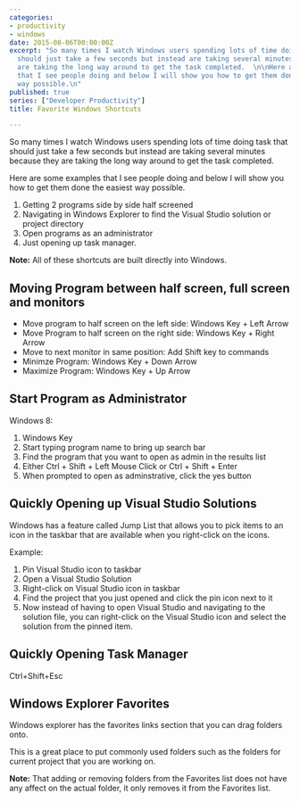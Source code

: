 ```yaml
---
categories:
- productivity
- windows
date: 2015-08-06T00:00:00Z
excerpt: "So many times I watch Windows users spending lots of time doing task that
  should just take a few seconds but instead are taking several minutes because they
  are taking the long way around to get the task completed.  \n\nHere are some examples
  that I see people doing and below I will show you how to get them done the easiest
  way possible.\n"
published: true
series: ["Developer Productivity"]
title: Favorite Windows Shortcuts

---
```


So many times I watch Windows users spending lots of time doing task that should just take a few seconds but instead are taking several minutes because they are taking the long way around to get the task completed.

Here are some examples that I see people doing and below I will show you how to get them done the easiest way possible.

1. Getting 2 programs side by side half screened
1. Navigating in Windows Explorer to find the Visual Studio solution or project directory
1. Open programs as an administrator
1. Just opening up task manager.


**Note:**  All of these shortcuts are built directly into Windows.


## Moving Program between half screen, full screen and monitors

* Move program to half screen on the left side: Windows Key + Left Arrow
* Move Program to half screen on the right side: Windows Key + Right Arrow
* Move to next monitor in same position: Add Shift key to commands
* Minimze Program: Windows Key + Down Arrow
* Maximize Program: Windows Key + Up Arrow

## Start Program as Administrator

Windows 8:

1. Windows Key
1. Start typing program name to bring up search bar
1. Find the program that you want to open as admin in the results list
1. Either Ctrl + Shift + Left Mouse Click or Ctrl + Shift + Enter
1. When prompted to open as adminstrative, click the yes button

## Quickly Opening up Visual Studio Solutions

Windows has a feature called Jump List that allows you to pick items to an icon in the taskbar that are available when you right-click on the icons.

Example:

1. Pin Visual Studio icon to taskbar
1. Open a Visual Studio Solution
1. Right-click on Visual Studio icon in taskbar
1. Find the project that you just opened and click the pin icon next to it
1. Now instead of having to open Visual Studio and navigating to the solution file, you can right-click on the Visual Studio icon and select the solution from the pinned item.

## Quickly Opening Task Manager

 Ctrl+Shift+Esc


## Windows Explorer Favorites

 Windows explorer has the favorites links section that you can drag folders onto.

 This is a great place to put commonly used folders such as the folders for current project that you are working on.

 **Note:** That adding or removing folders from the Favorites list does not have any affect on the actual folder, it only removes it from the Favorites list.




